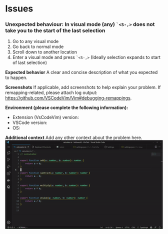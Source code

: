 # Issues

### Unexpected behaviour: In visual mode (any) <code>`\<S-,\></code> does not take you to the start of the last selection
1.  Go to any visual mode
2.  Go back to normal mode
3.  Scroll down to another location
4.  Enter a visual mode and press <code>`\<S-,\></code> (Ideally selection expands to start of last selection)

**Expected behavior**
A clear and concise description of what you expected to happen.

**Screenshots**
If applicable, add screenshots to help explain your problem.
If remapping-related, please attach log output: https://github.com/VSCodeVim/Vim#debugging-remappings.

**Environment (please complete the following information):**

<!--
Ensure you are on the latest VSCode + VSCodeVim
You can use "Report Issue" by running "Developers: Show Running Extensions" from the Command Palette to prefill these.
-->

- Extension (VsCodeVim) version:
- VSCode version:
- OS:

**Additional context**
Add any other context about the problem here.
![](https://github.com/sduzair/issues/blob/main/vscodevimselection/vscodevimselection.gif)
